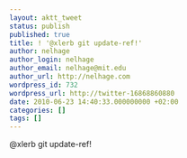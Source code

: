 ```yaml
---
layout: aktt_tweet
status: publish
published: true
title: ! '@xlerb git update-ref!'
author: nelhage
author_login: nelhage
author_email: nelhage@mit.edu
author_url: http://nelhage.com
wordpress_id: 732
wordpress_url: http://twitter-16868860880
date: 2010-06-23 14:40:33.000000000 +02:00
categories: []
tags: []
---
```

@xlerb git update-ref!

